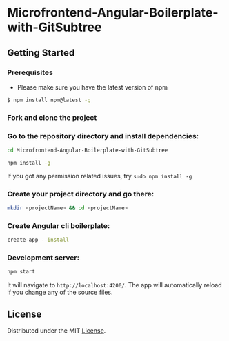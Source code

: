 # Microfrontend-Angular-Boilerplate-with-GitSubtree

## Getting Started

### Prerequisites
* Please make sure you have the latest version of npm

```bash
$ npm install npm@latest -g
```

### Fork and clone the project 

### Go to the repository directory and install dependencies:

```bash
cd Microfrontend-Angular-Boilerplate-with-GitSubtree
```

```bash
npm install -g
```
If you got any permission related issues, try ```sudo npm install -g```

### Create your project directory and go there:

```bash
mkdir <projectName> && cd <projectName>
```

### Create Angular cli boilerplate:

```bash
create-app --install
```

### Development server:

```bash
npm start
```

It will navigate to `http://localhost:4200/`. The app will automatically reload if you change any of the source files.

## License

Distributed under the MIT [License](https://github.com/99xt-incubator/Microfrontend-Angular-Boilerplate-with-GitSubtree/blob/master/LICENSE). 
